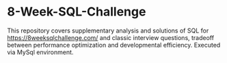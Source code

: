 # 8-Week-SQL-Challenge
This repository covers supplementary analysis and solutions of SQL for https://8weeksqlchallenge.com/ and classic interview questions, tradeoff between performance optimization and developmental efficiency. Executed via MySql environment.

